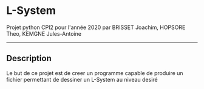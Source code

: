 # L-System
Projet python CPI2 pour l'année 2020 par BRISSET Joachim, HOPSORE Theo, KEMGNE Jules-Antoine
****************

## Description
Le but de ce projet est de creer un programme capable de produire un fichier permettant de dessiner un L-System au niveau desiré